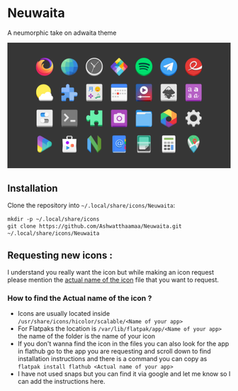 # Neuwaita
A neumorphic take on adwaita theme

![icons showcase][showcase]                                                                                  

[showcase]: img/Showcase.png "Showcase image"

## Installation
Clone the repository into `~/.local/share/icons/Neuwaita`:
```
mkdir -p ~/.local/share/icons
git clone https://github.com/Ashwatthaamaa/Neuwaita.git ~/.local/share/icons/Neuwaita
```

## Requesting new icons :
I understand you really want the icon but while making an icon request please mention the [actual name of the icon](https://github.com/Ashwatthaamaa/Neuwaita#how-to-find-the-actual-name-of-the-icon-) file that you want to request.

### How to find the **Actual name** of the icon ?
* Icons are usually located inside `/usr/share/icons/hicolor/scalable/<Name of your app>`
* For Flatpaks the location is `/var/lib/flatpak/app/<Name of your app>` the name of the folder is the name of your icon
* If you don't wanna find the icon in the files you can also look for the app in flathub go to the app you are requesting and scroll down to find installation instructions and there is a command you can copy as `flatpak install flathub <Actual name of your app>`
* I have not used snaps but you can find it via google and let me know so I can add the instructions here.
